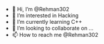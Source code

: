 - 👋 Hi, I’m @Rehman302
- 👀 I’m interested in Hacking
- 🌱 I’m currently learning C++
- 💞️ I’m looking to collaborate on ...
- 📫 How to reach me @Rehman302

<!---
Rehman302/Rehman302 is a ✨ special ✨ repository because its `README.md` (this file) appears on your GitHub profile.
You can click the Preview link to take a look at your changes.
--->
